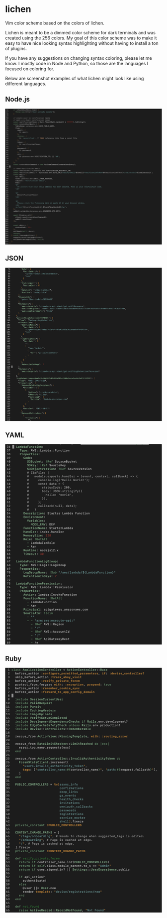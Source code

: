 # lichen
Vim color scheme based on the colors of lichen.

Lichen is meant to be a dimmed color scheme for dark terminals and was created using the 256 colors. My goal of this color scheme was to make it easy to have nice looking syntax highlighting without having to install a ton of plugins.

If you have any suggestions on changing syntax coloring, please let me know. I mostly code in Node and Python, so those are the languages I focused on coloring for.

Below are screenshot examples of what lichen might look like using different languages.

## Node.js

![lichen color scheme with a Node.js file](/assets/lichen-node.png)

## JSON

![lichen color scheme with a JSON file](/assets/lichen-json.png)

## YAML

![lichen color scheme with a YAML file](/assets/lichen-yaml.png)

## Ruby

![lichen color scheme with a Ruby file](/assets/lichen-ruby.png)

